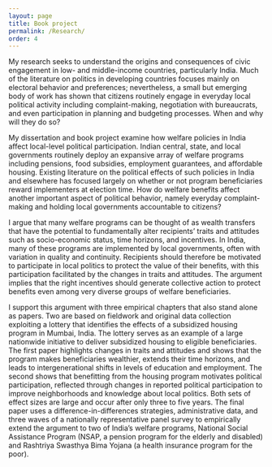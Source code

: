 ```yaml
---
layout: page
title: Book project 
permalink: /Research/
order: 4
---
```


My research seeks to understand the origins and consequences of civic engagement in low- and middle-income countries, particularly India. Much of the literature on politics in developing countries focuses mainly on electoral behavior and preferences; nevertheless, a small but emerging body of work has shown that citizens routinely engage in everyday local political activity including complaint-making, negotiation with bureaucrats, and even participation in planning and budgeting processes. When and why will they do so?

 My dissertation and book project examine how welfare policies in India affect local-level political participation. Indian central, state, and local governments routinely deploy an expansive array of welfare programs including pensions, food subsidies, employment guarantees, and affordable housing.  Existing literature on the political effects of such policies in India and elsewhere has focused largely on whether or not program beneficiaries reward implementers at election time. How do welfare benefits affect another important aspect of political behavior, namely everyday complaint-making and holding local governments accountable to citizens?

I argue that many welfare programs can be thought of as wealth transfers that have the potential to fundamentally alter recipients’ traits and attitudes such as socio-economic status, time horizons, and incentives. In India, many of these programs are implemented by local governments, often with variation in quality and continuity. Recipients should therefore be motivated to participate in local politics to protect the value of their benefits, with this participation facilitated by the changes in traits and attitudes. The argument implies that the right incentives should generate collective action to protect benefits even among very diverse groups of welfare beneficiaries.
 
I support this argument with three empirical chapters that also stand alone as papers. Two are based on fieldwork and original data collection exploiting a lottery that identifies the effects of a subsidized housing program in Mumbai, India. The lottery serves as an example of a large nationwide initiative to deliver subsidized housing to eligible beneficiaries. The first paper highlights changes in traits and attitudes and shows that the program makes beneficiaries wealthier, extends their time horizons, and leads to intergenerational shifts in levels of education and employment. The second shows that benefitting from the housing program motivates political participation, reflected through changes in reported political participation to improve neighborhoods and knowledge about local politics. Both sets of effect sizes are large and occur after only three to five years. The final paper uses a difference-in-differences strategies, administrative data, and three waves of a nationally representative panel survey to empirically extend the argument to two of India’s welfare programs, National Social Assistance Program (NSAP, a pension program for the elderly and disabled) and Rashtriya Swasthya Bima Yojana (a health insurance program for the poor). 

